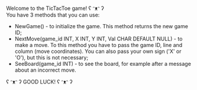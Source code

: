 Welcome to the TicTacToe game! ʕ ᵔᴥᵔ ʔ   
You have 3 methods that you can use:  
- NewGame() - to initialize the game. This method returns the new game ID;
- NextMove(game_id INT, X INT, Y INT, Val CHAR DEFAULT NULL) - to make a move. To this method you have to pass the game ID, line and column (move coordinates). You can also pass your own sign ('X' or 'O'), but this is not necessary;
- SeeBoard(game_id INT) - to see the board, for example after a message about an incorrect move.
 
ʕ ᵔᴥᵔ ʔ GOOD LUCK! ʕ ᵔᴥᵔ ʔ 
